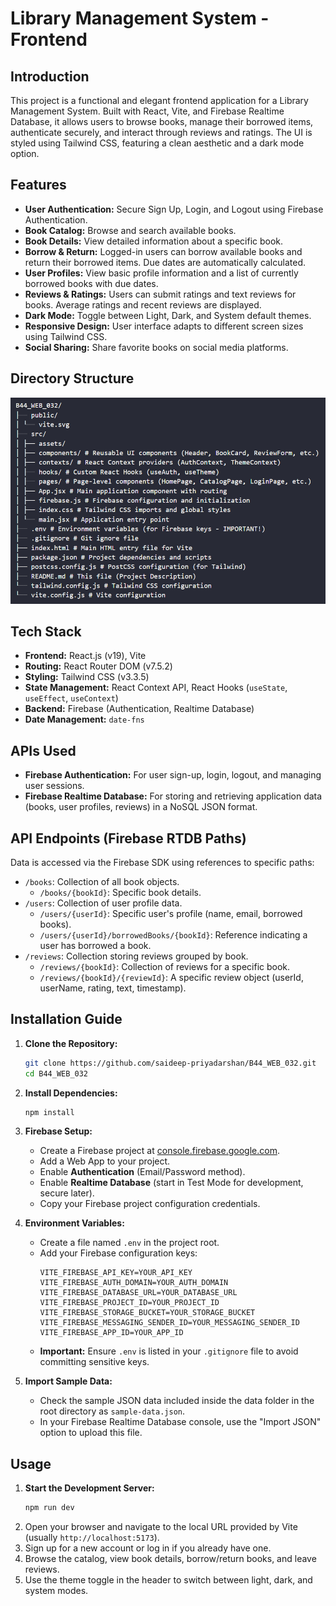 # Library Management System - Frontend

## Introduction

This project is a functional and elegant frontend application for a Library Management System. Built with React, Vite, and Firebase Realtime Database, it allows users to browse books, manage their borrowed items, authenticate securely, and interact through reviews and ratings. The UI is styled using Tailwind CSS, featuring a clean aesthetic and a dark mode option.

## Features

- **User Authentication:** Secure Sign Up, Login, and Logout using Firebase Authentication.
- **Book Catalog:** Browse and search available books.
- **Book Details:** View detailed information about a specific book.
- **Borrow & Return:** Logged-in users can borrow available books and return their borrowed items. Due dates are automatically calculated.
- **User Profiles:** View basic profile information and a list of currently borrowed books with due dates.
- **Reviews & Ratings:** Users can submit ratings and text reviews for books. Average ratings and recent reviews are displayed.
- **Dark Mode:** Toggle between Light, Dark, and System default themes.
- **Responsive Design:** User interface adapts to different screen sizes using Tailwind CSS.
- **Social Sharing:** Share favorite books on social media platforms.

## Directory Structure

![](./public/directory-structure.png "Directory Structure")

## Tech Stack

- **Frontend:** React.js (v19), Vite
- **Routing:** React Router DOM (v7.5.2)
- **Styling:** Tailwind CSS (v3.3.5)
- **State Management:** React Context API, React Hooks (`useState`, `useEffect`, `useContext`)
- **Backend:** Firebase (Authentication, Realtime Database)
- **Date Management:** `date-fns`

## APIs Used

- **Firebase Authentication:** For user sign-up, login, logout, and managing user sessions.
- **Firebase Realtime Database:** For storing and retrieving application data (books, user profiles, reviews) in a NoSQL JSON format.

## API Endpoints (Firebase RTDB Paths)

Data is accessed via the Firebase SDK using references to specific paths:

- `/books`: Collection of all book objects.
  - `/books/{bookId}`: Specific book details.
- `/users`: Collection of user profile data.
  - `/users/{userId}`: Specific user's profile (name, email, borrowed books).
  - `/users/{userId}/borrowedBooks/{bookId}`: Reference indicating a user has borrowed a book.
- `/reviews`: Collection storing reviews grouped by book.
  - `/reviews/{bookId}`: Collection of reviews for a specific book.
  - `/reviews/{bookId}/{reviewId}`: A specific review object (userId, userName, rating, text, timestamp).

## Installation Guide

1.  **Clone the Repository:**

    ```bash
    git clone https://github.com/saideep-priyadarshan/B44_WEB_032.git
    cd B44_WEB_032
    ```

2.  **Install Dependencies:**

    ```bash
    npm install
    ```

3.  **Firebase Setup:**

    - Create a Firebase project at [console.firebase.google.com](https://console.firebase.google.com/).
    - Add a Web App to your project.
    - Enable **Authentication** (Email/Password method).
    - Enable **Realtime Database** (start in Test Mode for development, secure later).
    - Copy your Firebase project configuration credentials.

4.  **Environment Variables:**

    - Create a file named `.env` in the project root.
    - Add your Firebase configuration keys:
      ```dotenv
      VITE_FIREBASE_API_KEY=YOUR_API_KEY
      VITE_FIREBASE_AUTH_DOMAIN=YOUR_AUTH_DOMAIN
      VITE_FIREBASE_DATABASE_URL=YOUR_DATABASE_URL
      VITE_FIREBASE_PROJECT_ID=YOUR_PROJECT_ID
      VITE_FIREBASE_STORAGE_BUCKET=YOUR_STORAGE_BUCKET
      VITE_FIREBASE_MESSAGING_SENDER_ID=YOUR_MESSAGING_SENDER_ID
      VITE_FIREBASE_APP_ID=YOUR_APP_ID
      ```
    - **Important:** Ensure `.env` is listed in your `.gitignore` file to avoid committing sensitive keys.

5.  **Import Sample Data:**
    - Check the sample JSON data included inside the data folder in the root directory as `sample-data.json`.
    - In your Firebase Realtime Database console, use the "Import JSON" option to upload this file.

## Usage

1.  **Start the Development Server:**
    ```bash
    npm run dev
    ```
2.  Open your browser and navigate to the local URL provided by Vite (usually `http://localhost:5173`).
3.  Sign up for a new account or log in if you already have one.
4.  Browse the catalog, view book details, borrow/return books, and leave reviews.
5.  Use the theme toggle in the header to switch between light, dark, and system modes.
